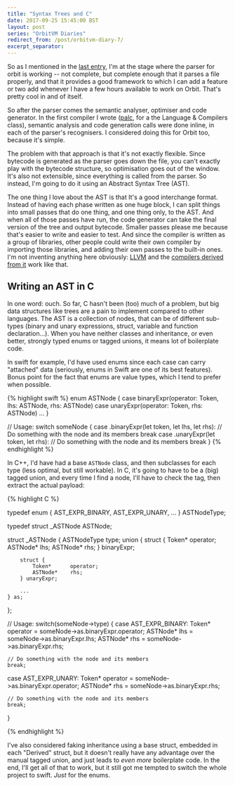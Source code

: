 ```yaml
---
title: "Syntax Trees and C"
date: 2017-09-25 15:45:00 BST
layout: post
series: "OrbitVM Diaries"
redirect_from: /post/orbitvm-diary-7/
excerpt_separator: 
---
```


So as I mentioned in the [last entry][1], I'm at the stage where the parser for
orbit is working -- not complete, but complete enough that it parses a file
properly, and that it provides a good framework to which I can add a feature or
two add whenever I have a few hours available to work on Orbit. That's pretty
cool in and of itself.

So after the parser comes the semantic analyser, optimiser and code generator.
In the first compiler I wrote ([palc][2], for a the Language & Compilers class),
semantic analysis and code generation calls were done inline, in each of the
parser's recognisers. I considered doing this for Orbit too, because it's
simple.

The problem with that approach is that it's not exactly flexible. Since bytecode
is generated as the parser goes down the file, you can't exactly play with the
bytecode structure, so optimisation goes out of the window. It's also not
extensible, since everything is called from the parser. So instead, I'm going
to do it using an Abstract Syntax Tree (AST).



The one thing I love about the AST is that It's a good interchange format.
Instead of having each phase written as one huge block, I can split things into
small passes that do one thing, and one thing only, to the AST. And when all
of those passes have run, the code generator can take the final version of
the tree and output bytecode. Smaller passes please me because that's easier
to write and easier to test. And since the compiler is written as a group of
libraries, other people could write their own compiler by importing those
libraries, and adding their own passes to the built-in ones. I'm not inventing
anything here obviously: [LLVM][3] and the [compilers derived from it][4]
work like that.

## Writing an AST in C

In one word: ouch. So far, C hasn't been (too) much of a problem, but big data
structures like trees are a pain to implement compared to other languages. The
AST is a collection of nodes, that can be of different sub-types (binary and
unary expressions, struct, variable and function declaration...). When you have
neither classes and inheritance, or even better, strongly typed enums or tagged
unions, it means lot of boilerplate code.

In swift for example, I'd have used enums since each case can carry "attached"
data (seriously, enums in Swift are one of its best features). Bonus point for
the fact that enums are value types, which I tend to prefer when possible.

{% highlight swift %}
enum ASTNode {
    case binaryExpr(operator: Token, lhs: ASTNode, rhs: ASTNode)
    case unaryExpr(operator: Token, rhs: ASTNode)
    ...
}

// Usage:
switch someNode {
case .binaryExpr(let token, let lhs, let rhs):
    // Do something with the node and its members
    break
case .unaryExpr(let token, let rhs):
    // Do something with the node and its members
    break
}
{% endhighlight %}

In C++, I'd have had a base `ASTNode` class, and then subclasses for each type
(less optimal, but still workable). In C, it's going to have to be a (big)
tagged union, and every time I find a node, I'll have to check the tag, then
extract the actual payload:

{% highlight C %}

typedef enum {
    AST_EXPR_BINARY,
    AST_EXPR_UNARY,
    ...
} ASTNodeType;

typedef struct _ASTNode ASTNode;

struct _ASTNode {
    ASTNodeType         type;
    union {
        struct {
            Token*      operator;
            ASTNode*    lhs;
            ASTNode*    rhs;
        } binaryExpr;
        
        struct {
            Token*      operator;
            ASTNode*    rhs;
        } unaryExpr;
        
        ...
    } as;
};

// Usage:
switch(someNode->type) {
case AST_EXPR_BINARY:
    Token* operator = someNode->as.binaryExpr.operator;
    ASTNode* lhs = someNode->as.binaryExpr.lhs;
    ASTNode* rhs = someNode->as.binaryExpr.rhs;
    
    // Do something with the node and its members
    break;

case AST_EXPR_UNARY:
    Token* operator = someNode->as.binaryExpr.operator;
    ASTNode* rhs = someNode->as.binaryExpr.rhs;
    
    // Do something with the node and its members
    break;
}

{% endhighlight %}

I've also considered faking inheritance using a base struct, embedded in each
"Derived" struct, but it doesn't really have any advantage over the manual
tagged union, and just leads to *even more* boilerplate code. In the end, I'll
get all of that to work, but it still got me tempted to switch the whole project
to swift. *Just* for the enums.

 [1]: https://amyparent.com/blog/orbitvm-diary-6
 [2]: https://github.com/amyinorbit/palc
 [3]: https://llvm.org
 [4]: https://github.com/apple/swift
